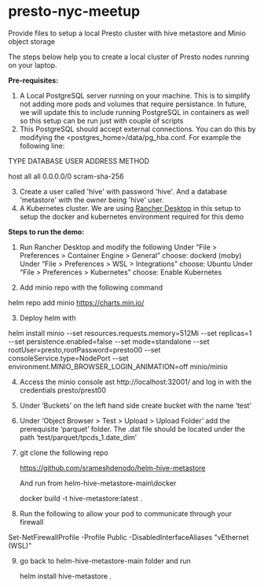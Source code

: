 # presto-nyc-meetup
Provide files to setup a local Presto cluster with hive metastore and Minio object storage

The steps below help you to create a local cluster of Presto nodes running on your laptop.

**Pre-requisites:**

1. A Local PostgreSQL server running on your machine. This is to simplify not adding more pods and volumes that require persistance. In future, we will update this to include running PostgreSQL in containers as well so this setup can be run just with couple of scripts
2. This PostgreSQL should accept external connections. You can do this by modifying the <postgres_home>/data/pg_hba.conf. For example the following line:

TYPE  DATABASE        USER            ADDRESS                 METHOD

host    all             all             0.0.0.0/0            scram-sha-256

3. Create a user called 'hive' with password 'hive'. And a database 'metastore' with the owner being 'hive' user. 
4. A Kubernetes cluster. We are using [Rancher Desktop]([url](https://rancherdesktop.io/)https://rancherdesktop.io/) in this setup to setup the docker and kubernetes environment required for this demo

**Steps to run the demo:**

1. Run Rancher Desktop and modify the following
Under “File > Preferences > Container Engine > General” choose:
dockerd (moby)
Under “File > Preferences > WSL > Integrations” choose:
Ubuntu
Under “File > Preferences > Kubernetes” choose:
Enable Kubernetes

2. Add minio repo with the following command

helm repo add minio https://charts.min.io/

3. Deploy helm with

helm install minio --set resources.requests.memory=512Mi --set replicas=1 --set persistence.enabled=false --set mode=standalone --set rootUser=presto,rootPassword=presto00 --set consoleService.type=NodePort --set environment.MINIO_BROWSER_LOGIN_ANIMATION=off minio/minio

4. Access the minio console ast http://localhost:32001/ and log in with the credentials presto/prest00
5. Under ‘Buckets’ on the left hand side create bucket with the name ‘test’
6. Under ‘Object Browser > Test > Upload > Upload Folder’ add the prerequisite ‘parquet’ folder. The .dat file should be located under the path ‘test/parquet/tpcds_1.date_dim’

7. git clone the following repo

   https://github.com/srameshdenodo/helm-hive-metastore

   And run from helm-hive-metastore-main\docker

   docker build -t hive-metastore:latest .

8. Run the following to allow your pod to communicate through your firewall 

Set-NetFirewallProfile -Profile Public -DisabledInterfaceAliases "vEthernet (WSL)"

9. go back to helm-hive-metastore-main folder and run

   helm install hive-metastore . 

